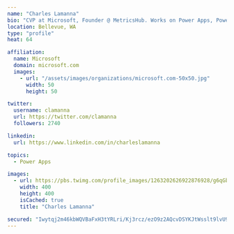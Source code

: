 ```yaml
---
name: "Charles Lamanna"
bio: "CVP at Microsoft, Founder @ MetricsHub. Works on Power Apps, Power Automate, Power Virtual Agent, Common Data Service and Dynamics 365."
location: Bellevue, WA
type: "profile"
heat: 64

affiliation:
  name: Microsoft
  domain: microsoft.com
  images:
    - url: "/assets/images/organizations/microsoft.com-50x50.jpg"
      width: 50
      height: 50

twitter:
  username: clamanna
  url: https://twitter.com/clamanna
  followers: 2740

linkedin:
  url: https://www.linkedin.com/in/charleslamanna

topics:
  - Power Apps

images:
  - url: https://pbs.twimg.com/profile_images/1263202626922876928/g6qGbHZ-_400x400.jpg
    width: 400
    height: 400
    isCached: true
    title: "Charles Lamanna"

secured: "Iwytqj2m46kbWQVBaFxH3tYRLri/Kj3rcz/ezO9z2AQcvDSYKJtWsslt9lvU9z69JB0Y67sA32B4GoUo9MoUdKKe5C8NB3bSiZGplcE1XKyh8Wf0bx9WVNCYj6jv0tQSEbCuJWRU2dip8B/nYG+48RNbZTch7Gv3p3osHfO+3C1AncmvOg4EjdTk13vVaxv9S+oxyreQRJObUHgTZq5huL/XGX4MEKTnCPD8LhoCshzZ2A55P0Ym/WxQLNQs4+mdw+WhcRDEtkhtHJnR3UyguQK7BWTh8Y9wCJ6toIz8ZvQM2ecm4u3iuuieIj8kPDKhlpGZTU7HD7sye5ogvvXpLExyNBFb7U6EIfQ/J4ElDcs29E/EM4cjox+vZdFZ/UvMgAC2WFA+GF1caSeW9x5cD+0guHsuy2JKxBuvAnsx8bk=;dIsWpR37Fk/LcEV2YCd2Wg=="
---
```



